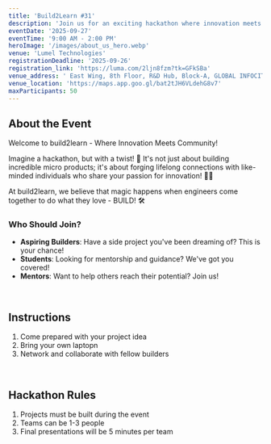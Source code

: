 ```yaml
---
title: 'Build2Learn #31'
description: 'Join us for an exciting hackathon where innovation meets community!'
eventDate: '2025-09-27'
eventTime: '9:00 AM - 2:00 PM'
heroImage: '/images/about_us_hero.webp'
venue: 'Lumel Technologies'
registrationDeadline: '2025-09-26'
registration_link: 'https://luma.com/2ljn8fzm?tk=GFkSBa'
venue_address: ' East Wing, 8th Floor, R&D Hub, Block-A, GLOBAL INFOCITY PARK, 40, MGR Main Rd, Kodandarama Nagar, Perungudi, Chennai, Tamil Nadu 600096'
venue_location: 'https://maps.app.goo.gl/bat2tJH6VLdehG8v7'
maxParticipants: 50
---
```


## About the Event

Welcome to build2learn - Where Innovation Meets Community!

Imagine a hackathon, but with a twist! 🤔 It's not just about building incredible micro products; it's about forging lifelong connections with like-minded individuals who share your passion for innovation! 🤝💡

At build2learn, we believe that magic happens when engineers come together to do what they love - BUILD! 🛠

### Who Should Join?

- **Aspiring Builders**: Have a side project you've been dreaming of? This is your chance!
- **Students**: Looking for mentorship and guidance? We've got you covered!
- **Mentors**: Want to help others reach their potential? Join us!

<br />

## Instructions

1. Come prepared with your project idea
2. Bring your own laptopn
3. Network and collaborate with fellow builders

<br />

## Hackathon Rules

1. Projects must be built during the event
2. Teams can be 1-3 people
3. Final presentations will be 5 minutes per team
